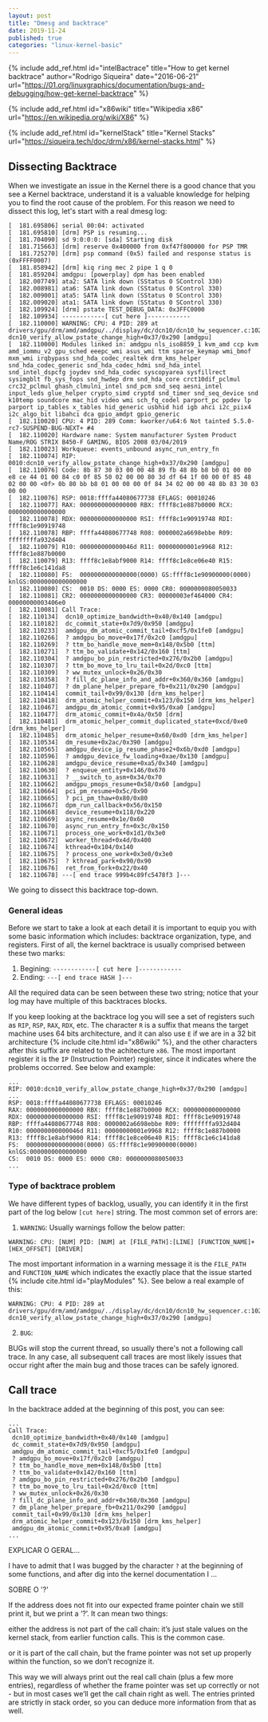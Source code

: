 ```yaml
---
layout: post
title: "Dmesg and backtrace"
date: 2019-11-24
published: true
categories: "linux-kernel-basic"
---
```


{% include add_ref.html id="intelBactrace"
    title="How to get kernel backtrace"
    author="Rodrigo Siqueira"
    date="2016-06-21"
    url="https://01.org/linuxgraphics/documentation/bugs-and-debugging/how-get-kernel-backtrace" %}

{% include add_ref.html id="x86wiki"
    title="Wikipedia x86"
    url="https://en.wikipedia.org/wiki/X86" %}

{% include add_ref.html id="kernelStack"
    title="Kernel Stacks"
    url="https://siqueira.tech/doc/drm/x86/kernel-stacks.html" %}

##

## Dissecting Backtrace

When we investigate an issue in the Kernel there is a good chance that you see a Kernel backtrace, understand it is a valuable knowledge for helping you to find the root cause of the problem. For this reason we need to dissect this log, let's start with a real dmesg log:

```
[  181.695806] serial 00:04: activated
[  181.695810] [drm] PSP is resuming...
[  181.704090] sd 9:0:0:0: [sda] Starting disk
[  181.715663] [drm] reserve 0x400000 from 0xf47f800000 for PSP TMR
[  181.725270] [drm] psp command (0x5) failed and response status is (0xFFFF0007)
[  181.858942] [drm] kiq ring mec 2 pipe 1 q 0
[  181.859204] amdgpu: [powerplay] dpm has been enabled
[  182.007749] ata2: SATA link down (SStatus 0 SControl 330)
[  182.008981] ata6: SATA link down (SStatus 0 SControl 330)
[  182.009001] ata5: SATA link down (SStatus 0 SControl 330)
[  182.009020] ata1: SATA link down (SStatus 0 SControl 330)
[  182.109924] [drm] pstate TEST_DEBUG_DATA: 0x3FFC0000
[  182.109934] ------------[ cut here ]------------
[  182.110000] WARNING: CPU: 4 PID: 289 at drivers/gpu/drm/amd/amdgpu/../display/dc/dcn10/dcn10_hw_sequencer.c:1020 dcn10_verify_allow_pstate_change_high+0x37/0x290 [amdgpu]
[  182.110000] Modules linked in: amdgpu nls_iso8859_1 kvm_amd ccp kvm amd_iommu_v2 gpu_sched eeepc_wmi asus_wmi ttm sparse_keymap wmi_bmof mxm_wmi irqbypass snd_hda_codec_realtek drm_kms_helper snd_hda_codec_generic snd_hda_codec_hdmi snd_hda_intel snd_intel_dspcfg joydev snd_hda_codec syscopyarea sysfillrect sysimgblt fb_sys_fops snd_hwdep drm snd_hda_core crct10dif_pclmul crc32_pclmul ghash_clmulni_intel snd_pcm snd_seq aesni_intel input_leds glue_helper crypto_simd cryptd snd_timer snd_seq_device snd k10temp soundcore mac_hid video wmi sch_fq_codel parport_pc ppdev lp parport ip_tables x_tables hid_generic usbhid hid igb ahci i2c_piix4 i2c_algo_bit libahci dca gpio_amdpt gpio_generic
[  182.110020] CPU: 4 PID: 289 Comm: kworker/u64:6 Not tainted 5.5.0-rc7-SUSPEND-BUG-NEXT+ #4
[  182.110020] Hardware name: System manufacturer System Product Name/ROG STRIX B450-F GAMING, BIOS 2008 03/04/2019
[  182.110023] Workqueue: events_unbound async_run_entry_fn
[  182.110074] RIP: 0010:dcn10_verify_allow_pstate_change_high+0x37/0x290 [amdgpu]
[  182.110076] Code: 8b 87 30 03 00 00 48 89 fb 48 8b b8 b0 01 00 00 e8 ce 44 01 00 84 c0 0f 85 50 02 00 00 80 3d df 64 1f 00 00 0f 85 48 02 00 00 <0f> 0b 80 bb b8 01 00 00 00 0f 84 34 02 00 00 48 8b 83 30 03 00 00
[  182.110076] RSP: 0018:ffffa44080677738 EFLAGS: 00010246
[  182.110077] RAX: 0000000000000000 RBX: ffff8c1e887b0000 RCX: 0000000000000000
[  182.110078] RDX: 0000000000000000 RSI: ffff8c1e90919748 RDI: ffff8c1e90919748
[  182.110078] RBP: ffffa44080677748 R08: 0000002a6698ebbe R09: ffffffffa932d404
[  182.110079] R10: 000000000000046d R11: 00000000001e9968 R12: ffff8c1e887b0000
[  182.110079] R13: ffff8c1e8abf9000 R14: ffff8c1e8ce06e40 R15: ffff8c1e6c141da8
[  182.110080] FS:  0000000000000000(0000) GS:ffff8c1e90900000(0000) knlGS:0000000000000000
[  182.110080] CS:  0010 DS: 0000 ES: 0000 CR0: 0000000080050033
[  182.110081] CR2: 0000000000000000 CR3: 00000003ef464000 CR4: 00000000003406e0
[  182.110081] Call Trace:
[  182.110134]  dcn10_optimize_bandwidth+0x40/0x140 [amdgpu]
[  182.110182]  dc_commit_state+0x7d9/0x950 [amdgpu]
[  182.110233]  amdgpu_dm_atomic_commit_tail+0xcf5/0x1fe0 [amdgpu]
[  182.110266]  ? amdgpu_bo_move+0x17f/0x2c0 [amdgpu]
[  182.110269]  ? ttm_bo_handle_move_mem+0x148/0x5b0 [ttm]
[  182.110271]  ? ttm_bo_validate+0x142/0x160 [ttm]
[  182.110304]  ? amdgpu_bo_pin_restricted+0x276/0x2b0 [amdgpu]
[  182.110307]  ? ttm_bo_move_to_lru_tail+0x2d/0xc0 [ttm]
[  182.110309]  ? ww_mutex_unlock+0x26/0x30
[  182.110358]  ? fill_dc_plane_info_and_addr+0x360/0x360 [amdgpu]
[  182.110407]  ? dm_plane_helper_prepare_fb+0x211/0x290 [amdgpu]
[  182.110414]  commit_tail+0x99/0x130 [drm_kms_helper]
[  182.110418]  drm_atomic_helper_commit+0x123/0x150 [drm_kms_helper]
[  182.110467]  amdgpu_dm_atomic_commit+0x95/0xa0 [amdgpu]
[  182.110477]  drm_atomic_commit+0x4a/0x50 [drm]
[  182.110481]  drm_atomic_helper_commit_duplicated_state+0xcd/0xe0 [drm_kms_helper]
[  182.110485]  drm_atomic_helper_resume+0x60/0xd0 [drm_kms_helper]
[  182.110534]  dm_resume+0x2ac/0x390 [amdgpu]
[  182.110565]  amdgpu_device_ip_resume_phase2+0x6b/0xd0 [amdgpu]
[  182.110596]  ? amdgpu_device_fw_loading+0xae/0x130 [amdgpu]
[  182.110628]  amdgpu_device_resume+0xa5/0x340 [amdgpu]
[  182.110630]  ? enqueue_entity+0x146/0x670
[  182.110631]  ? __switch_to_asm+0x34/0x70
[  182.110662]  amdgpu_pmops_resume+0x58/0x60 [amdgpu]
[  182.110664]  pci_pm_resume+0x5c/0x90
[  182.110665]  ? pci_pm_thaw+0x80/0x80
[  182.110667]  dpm_run_callback+0x56/0x150
[  182.110668]  device_resume+0x118/0x220
[  182.110669]  async_resume+0x1e/0x60
[  182.110670]  async_run_entry_fn+0x3c/0x150
[  182.110671]  process_one_work+0x1d1/0x3e0
[  182.110672]  worker_thread+0x4d/0x400
[  182.110674]  kthread+0x104/0x140
[  182.110675]  ? process_one_work+0x3e0/0x3e0
[  182.110675]  ? kthread_park+0x90/0x90
[  182.110676]  ret_from_fork+0x22/0x40
[  182.110678] ---[ end trace 999b4c89fc5478f3 ]---

```

We going to dissect this backtrace top-down.

### General ideas

Before we start to take a look at each detail it is important to equip you with some basic information which includes: backtrace organization, type, and registers. First of all, the kernel backtrace is usually comprised between these two marks:

1. Begining: `------------[ cut here ]------------`
2. Ending: `---[ end trace HASH ]---`

All the required data can be seen between these two string; notice that your log may have multiple of this backtraces blocks.

If you keep looking at the backtrace log you will see a set of registers such as `RIP`, `RSP`, `RAX`, `RDX`, etc. The character `R` is a suffix that means the target machine uses 64 bits architecture, and it can also use `E` if we are in a 32 bit architecture {% include cite.html id="x86wiki" %}, and the other characters after this suffix are related to the achitecture `x86`. The most important register it is the `IP` (Instruction Pointer) register, since it indicates where the problems occorred. See below and example:

```
...
RIP: 0010:dcn10_verify_allow_pstate_change_high+0x37/0x290 [amdgpu]
...
RSP: 0018:ffffa44080677738 EFLAGS: 00010246
RAX: 0000000000000000 RBX: ffff8c1e887b0000 RCX: 0000000000000000
RDX: 0000000000000000 RSI: ffff8c1e90919748 RDI: ffff8c1e90919748
RBP: ffffa44080677748 R08: 0000002a6698ebbe R09: ffffffffa932d404
R10: 000000000000046d R11: 00000000001e9968 R12: ffff8c1e887b0000
R13: ffff8c1e8abf9000 R14: ffff8c1e8ce06e40 R15: ffff8c1e6c141da8
FS:  0000000000000000(0000) GS:ffff8c1e90900000(0000) knlGS:0000000000000000
CS:  0010 DS: 0000 ES: 0000 CR0: 0000000080050033
...
```


### Type of backtrace problem

We have different types of backlog, usually, you can identify it in the first part of the log below `[cut here]` string. The most common set of errors are:

1. `WARNING`: Usually warnings follow the below patter:

```
WARNING: CPU: [NUM] PID: [NUM] at [FILE_PATH]:[LINE] [FUNCTION_NAME]+[HEX_OFFSET] [DRIVER]
```
The most important information in a warning message it is the `FILE_PATH` and `FUNCTION_NAME` which indicates the exactly place that the issue started {% include cite.html id="playModules" %}. See below a real example of this:

```
WARNING: CPU: 4 PID: 289 at drivers/gpu/drm/amd/amdgpu/../display/dc/dcn10/dcn10_hw_sequencer.c:1020 dcn10_verify_allow_pstate_change_high+0x37/0x290 [amdgpu]
```

2. `BUG`: 

BUGs will stop the current thread, so usually there's not a following call trace. In any case, all subsequent call traces are most likely issues that occur right after the main bug and those traces can be safely ignored.

## Call trace

In the backtrace added at the beginning of this post, you can see:

```
...
Call Trace:
 dcn10_optimize_bandwidth+0x40/0x140 [amdgpu]
 dc_commit_state+0x7d9/0x950 [amdgpu]
 amdgpu_dm_atomic_commit_tail+0xcf5/0x1fe0 [amdgpu]
 ? amdgpu_bo_move+0x17f/0x2c0 [amdgpu]
 ? ttm_bo_handle_move_mem+0x148/0x5b0 [ttm]
 ? ttm_bo_validate+0x142/0x160 [ttm]
 ? amdgpu_bo_pin_restricted+0x276/0x2b0 [amdgpu]
 ? ttm_bo_move_to_lru_tail+0x2d/0xc0 [ttm]
 ? ww_mutex_unlock+0x26/0x30
 ? fill_dc_plane_info_and_addr+0x360/0x360 [amdgpu]
 ? dm_plane_helper_prepare_fb+0x211/0x290 [amdgpu]
 commit_tail+0x99/0x130 [drm_kms_helper]
 drm_atomic_helper_commit+0x123/0x150 [drm_kms_helper]
 amdgpu_dm_atomic_commit+0x95/0xa0 [amdgpu]
...
```

EXPLICAR O GERAL...

I have to admit that I was bugged by the character `?` at the beginning of some functions, and after dig into the kernel documentation I ...

SOBRE O '?'

If the address does not fit into our expected frame pointer chain we still print it, but we print a ‘?’. It can mean two things:

either the address is not part of the call chain: it’s just stale values on the kernel stack, from earlier function calls. This is the common case.

or it is part of the call chain, but the frame pointer was not set up properly within the function, so we don’t recognize it.

This way we will always print out the real call chain (plus a few more entries), regardless of whether the frame pointer was set up correctly or not - but in most cases we’ll get the call chain right as well. The entries printed are strictly in stack order, so you can deduce more information from that as well.
